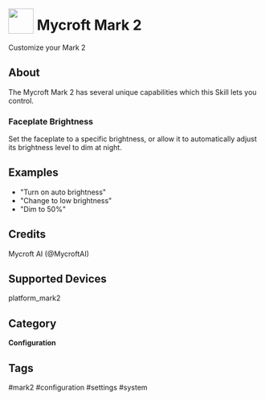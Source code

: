 # <img src='https://rawgithub.com/FortAwesome/Font-Awesome/master/advanced-options/raw-svg/solid/cog.svg' card_color='#40DBB0' width='50' height='50' style='vertical-align:bottom'/> Mycroft Mark 2
Customize your Mark 2

## About
The Mycroft Mark 2 has several unique capabilities which this Skill lets you
control.

###  Faceplate Brightness
Set the faceplate to a specific brightness, or allow it to automatically adjust
its brightness level to dim at night.

## Examples
* "Turn on auto brightness"
* "Change to low brightness"
* "Dim to 50%"

## Credits
Mycroft AI (@MycroftAI)

## Supported Devices
platform_mark2

## Category
**Configuration**

## Tags
#mark2
#configuration
#settings
#system
